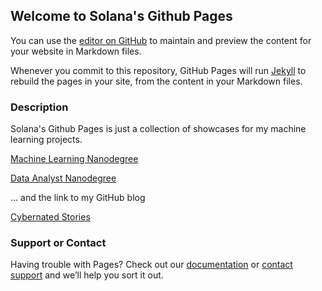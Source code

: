 ## Welcome to Solana's Github Pages

You can use the [editor on GitHub](https://github.com/SolanaO/solanao.github.io/edit/master/README.md) to maintain and preview the content for your website in Markdown files.

Whenever you commit to this repository, GitHub Pages will run [Jekyll](https://jekyllrb.com/) to rebuild the pages in your site, from the content in your Markdown files.

### Description

Solana's Github Pages is just a collection of showcases for my machine learning projects. 

[Machine Learning Nanodegree](https://solanao.github.io/mlen_udacity/) 

[Data Analyst Nanodegree](https://solanao.github.io/dand_udacity/)

... and the link to my GitHub blog

[Cybernated Stories](https://solanao.github.io/cybernated_stories/)

### Support or Contact

Having trouble with Pages? Check out our [documentation](https://help.github.com/categories/github-pages-basics/) or [contact support](https://github.com/contact) and we’ll help you sort it out.
